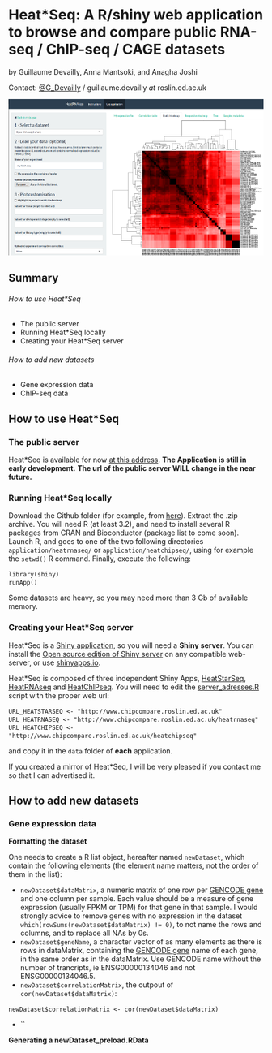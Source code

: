 # Heat\*Seq: A R/shiny web application to browse and compare public RNA-seq / ChIP-seq / CAGE datasets
by Guillaume Devailly, Anna Mantsoki, and Anagha Joshi

Contact: [@G_Devailly](https://twitter.com/G_Devailly) / guillaume.devailly _at_ roslin.ed.ac.uk

![HeatRNAseq screenshot](heatstarseq_screenshot.png)

## Summary

###### How to use Heat\*Seq
- The public server
- Running Heat\*Seq locally
- Creating your Heat\*Seq server

###### How to add new datasets
- Gene expression data
- ChIP-seq data

## How to use Heat\*Seq

### The public server
Heat\*Seq is available for now [at this address](http://www.chipcompare.roslin.ed.ac.uk/).
**The Application is still in early development.**
**The url of the public server WILL change in the near future.**

### Running Heat\*Seq locally
Download the Github folder (for example, from [here](https://github.com/gdevailly/HeatStarSeq_gh/archive/master.zip)). Extract the  .zip archive. You will need R (at least 3.2), and need to install several R packages from CRAN and Bioconductor (package list to come soon). Launch R, and goes to one of the two following directories `application/heatrnaseq/` or `application/heatchipseq/`, using for example the `setwd()` R command. Finally, execute the following:
```
library(shiny)
runApp()
```
Some datasets are heavy, so you may need more than 3 Gb of available memory.
### Creating your Heat\*Seq server
Heat\*Seq is a [Shiny application](http://shiny.rstudio.com/), so you will need a **Shiny server**.
You can install the [Open source edition of Shiny server](https://github.com/rstudio/shiny-server) on any compatible web-server, or use [shinyapps.io](http://www.shinyapps.io/).

Heat\*Seq is composed of three independent Shiny Apps, [HeatStarSeq](https://github.com/gdevailly/HeatStarSeq_gh/tree/master/application/heatstarseq), [HeatRNAseq](https://github.com/gdevailly/HeatStarSeq_gh/tree/master/application/heatrnaseq) and [HeatChIPseq](https://github.com/gdevailly/HeatStarSeq_gh/tree/master/application/heatchipseq). You will need to edit the [server_adresses.R](https://github.com/gdevailly/HeatStarSeq_gh/blob/master/application/heatstarseq/data/server_adresses.R) script with the proper web url:
```
URL_HEATSTARSEQ <- "http://www.chipcompare.roslin.ed.ac.uk"
URL_HEATRNASEQ <- "http://www.chipcompare.roslin.ed.ac.uk/heatrnaseq"
URL_HEATCHIPSEQ <- "http://www.chipcompare.roslin.ed.ac.uk/heatchipseq"
```
and copy it in the `data` folder of **each** application.

If you created a mirror of Heat\*Seq, I will be very pleased if you contact me so that I can advertised it.

## How to add new datasets

### Gene expression data
**Formatting the dataset**

One needs to create a R list object, hereafter named `newDataset`, which contain the following elements (the element name matters, not the order of them in the list):
- `newDataset$dataMatrix`, a numeric matrix of one row per [GENCODE gene](http://www.gencodegenes.org/) and one column per sample. Each value should be a measure of gene expression (usually FPKM or TPM) for that gene in that sample. I would strongly advice to remove genes with no expression in the dataset `which(rowSums(newDataset$dataMatrix) != 0)`, to not name the rows and columns, and to replace all NAs by 0s.
- `newDataset$geneName`, a character vector of as many elements as there is rows in dataMatrix, containing the [GENCODE gene](http://www.gencodegenes.org/) name of each gene, in the same order as in the dataMatrix. Use GENCODE name without the number of trancripts, ie ENSG00000134046 and not ENSG00000134046.5.
- `newDataset$correlationMatrix`, the outpout of `cor(newDataset$dataMatrix)`:
```
newDataset$correlationMatrix <- cor(newDataset$dataMatrix)
```
- ``

**Generating a newDataset_preload.RData**
